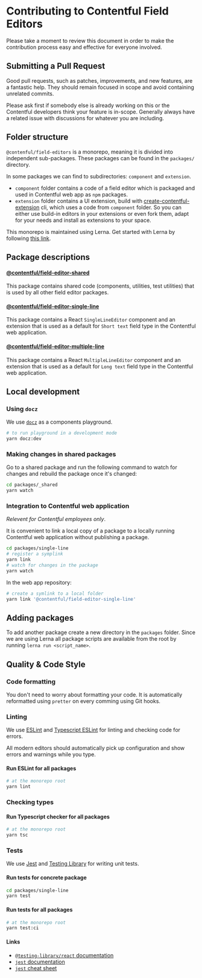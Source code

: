 # Contributing to Contentful Field Editors

Please take a moment to review this document in order to make the contribution process easy and effective for everyone involved.

## Submitting a Pull Request

Good pull requests, such as patches, improvements, and new features, are a fantastic help. They should remain focused in scope and avoid containing unrelated commits.

Please ask first if somebody else is already working on this or the Contentful developers think your feature is in-scope. Generally always have a related issue with discussions for whatever you are including.

## Folder structure

`@contenful/field-editors` is a monorepo, meaning it is divided into independent sub-packages.
These packages can be found in the `packages/` directory.

In some packages we can find to subdirectories: `component` and `extension`.

- `component` folder contains a code of a field editor which is packaged and used in Contentful web app as `npm` packages.
- `extension` folder contains a UI extension, build with [create-contentful-extension](https://github.com/contentful/create-contentful-extension) cli, which uses a code from `component` folder. So you can either use build-in editors in your extensions or even fork them, adapt for your needs and install as extensions to your space.

This monorepo is maintained using Lerna. Get started with Lerna by following [this link](https://github.com/lerna/lerna).

## Package descriptions

#### [@contentful/field-editor-shared](./packages/_shared)

This package contains shared code (components, utilities, test utilities) that is used by all other field editor packages.

#### [@contentful/field-editor-single-line](./packages/single-line)

This package contains a React `SingleLineEditor` component and an extension that is used as a default for `Short text` field type in the Contentful web application.

#### [@contentful/field-editor-multiple-line](./packages/multiple-line)

This package contains a React `MultipleLineEditor` component and an extension that is used as a default for `Long text` field type in the Contentful web application.

## Local development

### Using `docz`

We use [`docz`](https://www.docz.site/) as a components playground.

```bash
# to run playground in a development mode
yarn docz:dev
```

### Making changes in shared packages

Go to a shared package and run the following command to watch for changes and rebuild the package once it's changed:

```bash
cd packages/_shared
yarn watch
```

### Integration to Contentful web application

_Relevent for Contentful employees only_.

It is convenient to link a local copy of a package to a locally running Contentful web application without publishing a package.

```bash
cd packages/single-line
# register a symplink
yarn link
# watch for changes in the package
yarn watch
```

In the web app repository:

```bash
# create a symlink to a local folder
yarn link '@contentful/field-editor-single-line'
```

## Adding packages

To add another package create a new directory in the `packages` folder. Since we are using Lerna all package scripts are available from the root by running `lerna run <script_name>`.

## Quality & Code Style

### Code formatting

You don't need to worry about formatting your code. It is automatically reformatted using `pretter` on every comming using Git hooks.

### Linting

We use [ESLint](https://eslint.org/) and [Typescript ESLint](https://github.com/typescript-eslint/typescript-eslint) for linting and checking code for errors.

All modern editors should automatically pick up configuration and show errors and warnings while you type.

#### Run ESLint for all packages

```bash
# at the monorepo root
yarn lint
```

### Checking types

#### Run Typescript checker for all packages

```bash
# at the monorepo root
yarn tsc
```

### Tests

We use [Jest](https://jestjs.io/) and [Testing Library](https://testing-library.com/) for writing unit tests.

#### Run tests for concrete package

```bash
cd packages/single-line
yarn test
```

#### Run tests for all packages

```bash
# at the monorepo root
yarn test:ci
```

#### Links

- [`@testing-library/react` documentation](https://testing-library.com/docs/react-testing-library/intro)
- [`jest` documentation](https://testing-library.com/docs/react-testing-library/intro)
- [`jest` cheat sheet](https://github.com/sapegin/jest-cheat-sheet)
